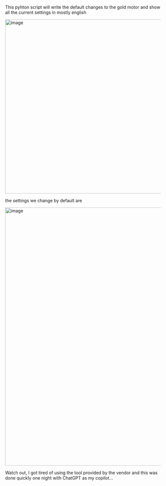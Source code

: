 This pyhton script will write the default changes to the gold motor and show all the current settings in mostly english

<img width="562" alt="image" src="https://github.com/KinkyMakers/OSSM-hardware/assets/43324815/760285fd-a345-4b9e-970f-49f8bb179fde">


the settings we change by default are

<img width="833" alt="image" src="https://github.com/KinkyMakers/OSSM-hardware/assets/43324815/9159c148-4204-4781-b8f3-6138b41f65d1">


Watch out, I got tired of using the tool provided by the vendor and this was done quickly one night with ChatGPT as my copilot...
